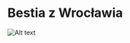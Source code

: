 # Bestia z Wrocławia
![Alt text](https://en.chessbase.com/Portals/All/2019/ff/kasparov-carlsen-tunisia.jpg)
